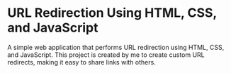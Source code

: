# URL Redirection Using HTML, CSS, and JavaScript
A simple web application that performs URL redirection using HTML, CSS, and JavaScript. This project is created by me to create custom URL redirects, making it easy to share links with others.